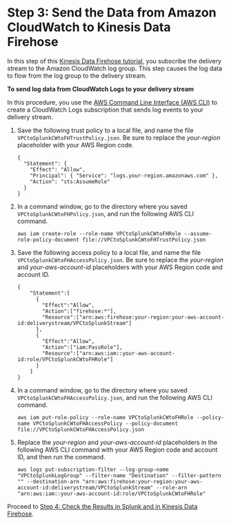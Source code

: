 # Step 3: Send the Data from Amazon CloudWatch to Kinesis Data Firehose<a name="cw-to-delivery-stream"></a>

In this step of this [Kinesis Data Firehose tutorial](vpc-splunk-tutorial.md), you subscribe the delivery stream to the Amazon CloudWatch log group\. This step causes the log data to flow from the log group to the delivery stream\.

**To send log data from CloudWatch Logs to your delivery stream**

In this procedure, you use the [AWS Command Line Interface \(AWS CLI\)](https://aws.amazon.com/cli/) to create a CloudWatch Logs subscription that sends log events to your delivery stream\. 

1. Save the following trust policy to a local file, and name the file `VPCtoSplunkCWtoFHTrustPolicy.json`\. Be sure to replace the *your\-region* placeholder with your AWS Region code\.

   ```
   {
     "Statement": {
       "Effect": "Allow",
       "Principal": { "Service": "logs.your-region.amazonaws.com" },
       "Action": "sts:AssumeRole"
     }
   }
   ```

1. In a command window, go to the directory where you saved `VPCtoSplunkCWtoFHPolicy.json`, and run the following AWS CLI command\. 

   ```
   aws iam create-role --role-name VPCtoSplunkCWtoFHRole --assume-role-policy-document file://VPCtoSplunkCWtoFHTrustPolicy.json
   ```

1. Save the following access policy to a local file, and name the file `VPCtoSplunkCWtoFHAccessPolicy.json`\. Be sure to replace the *your\-region* and *your\-aws\-account\-id* placeholders with your AWS Region code and account ID\.

   ```
   {
       "Statement":[
         {
           "Effect":"Allow",
           "Action":["firehose:*"],
           "Resource":["arn:aws:firehose:your-region:your-aws-account-id:deliverystream/VPCtoSplunkStream"]
         },
         {
           "Effect":"Allow",
           "Action":["iam:PassRole"],
           "Resource":["arn:aws:iam::your-aws-account-id:role/VPCtoSplunkCWtoFHRole"]
         }
       ]
   }
   ```

1. In a command window, go to the directory where you saved `VPCtoSplunkCWtoFHAccessPolicy.json`, and run the following AWS CLI command\.

   ```
   aws iam put-role-policy --role-name VPCtoSplunkCWtoFHRole --policy-name VPCtoSplunkCWtoFHAccessPolicy --policy-document file://VPCtoSplunkCWtoFHAccessPolicy.json
   ```

1. Replace the *your\-region* and *your\-aws\-account\-id* placeholders in the following AWS CLI command with your AWS Region code and account ID, and then run the command\.

   ```
   aws logs put-subscription-filter --log-group-name "VPCtoSplunkLogGroup" --filter-name "Destination" --filter-pattern "" --destination-arn "arn:aws:firehose:your-region:your-aws-account-id:deliverystream/VPCtoSplunkStream" --role-arn "arn:aws:iam::your-aws-account-id:role/VPCtoSplunkCWtoFHRole"
   ```

Proceed to [Step 4: Check the Results in Splunk and in Kinesis Data Firehose](check-vpc-to-splunk-results.md)\.
